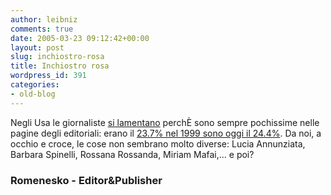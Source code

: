 ```yaml
---
author: leibniz
comments: true
date: 2005-03-23 09:12:42+00:00
layout: post
slug: inchiostro-rosa
title: Inchiostro rosa
wordpress_id: 391
categories:
- old-blog
---
```


Negli Usa le giornaliste [si lamentano](http://www.poynter.org/column.asp?id=45&aid=80054) perchÈ sono sempre pochissime nelle pagine degli editoriali: erano il [23.7% nel 1999 sono oggi il 24.4%](http://www.editorandpublisher.com/eandp/news/article_display.jsp?vnu_content_id=1000847123).
Da noi, a occhio e croce, le cose non sembrano molto diverse: Lucia
Annunziata, Barbara Spinelli, Rossana Rossanda, Miriam Mafai,... e poi?




### Romenesko - Editor&Publisher
